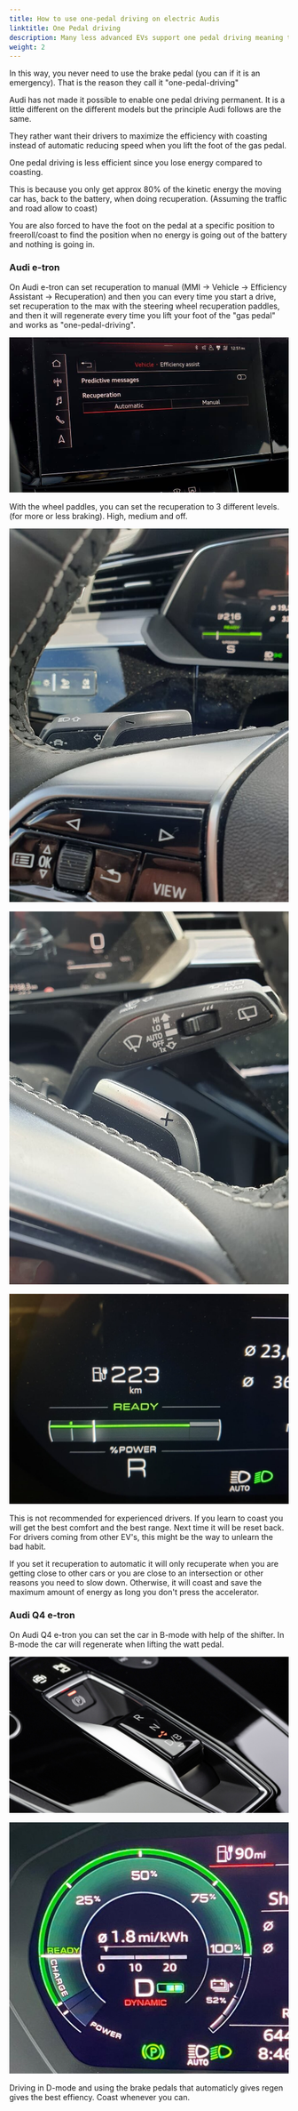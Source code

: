 ```yaml
---
title: How to use one-pedal driving on electric Audis
linktitle: One Pedal driving
description: Many less advanced EVs support one pedal driving meaning that when you lift the foot from the  accelerator  (gas pedal) it will actively reduce the speed using regeneration.
weight: 2
---
```


In this way, you never need to use the brake pedal (you can if it is an emergency). That is the reason they call it "one-pedal-driving"

Audi has not made it possible to enable one pedal driving permanent. It is a little different on the different models but the principle Audi
follows are the same.

They rather want their drivers to maximize the efficiency  with coasting instead of automatic reducing speed when you lift the foot of the gas pedal.

One pedal driving is less efficient since you lose energy compared to coasting. 

This is because you only get approx 80% of the kinetic energy the moving car has, back to the battery, when doing recuperation. (Assuming the traffic and road allow to coast)  

You are  also forced to have the foot on the pedal at a specific position to freeroll/coast to find the position when no energy is going out of the battery and nothing is going in.

### Audi e-tron

On Audi e-tron can set recuperation to manual (MMI -> Vehicle -> Efficiency Assistant -> Recuperation)  and then you can every time you start a drive, set recuperation to the max with the steering wheel recuperation paddles, and then it will regenerate every time you lift your foot of the "gas pedal" and works as "one-pedal-driving".

![bilde](recuperationmode.png "Recuperation mode")

With the wheel paddles, you can set the recuperation to 3 different levels. (for more or less braking). High, medium and off.

![bilde](paddleleft.png "Left paddle to increase regen.")

![bilde](paddleright.png "Right paddle to reduce regen.")

![bilde](regenlevel.png "This shows how the regen is on 50% on max.")

This is not recommended for experienced drivers. If you learn to coast you will get the best comfort and the best range.
Next time it will be reset back. For drivers coming from other EV's, this might be the way to unlearn the bad habit.

If you set it recuperation to automatic it will only recuperate when you are getting close to other cars or you are close to an intersection or other reasons you need to slow down.  Otherwise, it will coast and save the maximum amount of energy as long you don't press the accelerator.

### Audi Q4 e-tron

On Audi Q4 e-tron you can set the car in B-mode with help of the shifter. In B-mode the car will regenerate when lifting the watt pedal.

![Q4 shifters](q4shifter.jpg "Gear shifter Audi Q4 with D/B mode")

![bilde](regenlevelq4.jpg "The green bar to the right of the big D shows the regen level on Q4 when driving i B mode")

Driving in D-mode and using the brake pedals that automaticly gives regen gives the best effiency. Coast whenever you can.
